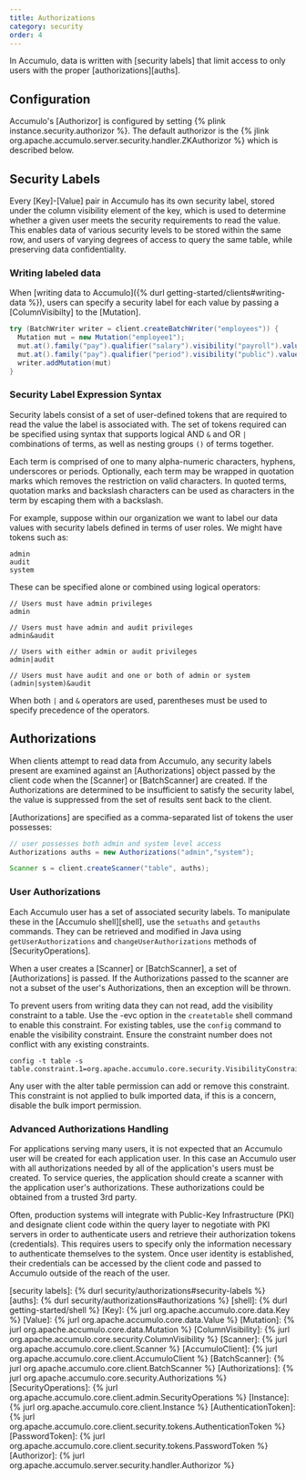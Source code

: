 ```yaml
---
title: Authorizations
category: security
order: 4
---
```


In Accumulo, data is written with [security labels] that limit access to only users with the proper
[authorizations][auths].

## Configuration

Accumulo's [Authorizor] is configured by setting {% plink instance.security.authorizor %}. The default
authorizor is the {% jlink org.apache.accumulo.server.security.handler.ZKAuthorizor %} which is described
below.

## Security Labels

Every [Key]-[Value] pair in Accumulo has its own security label, stored under the column visibility
element of the key, which is used to determine whether a given user meets the security
requirements to read the value. This enables data of various security levels to be stored
within the same row, and users of varying degrees of access to query the same table, while
preserving data confidentiality.

### Writing labeled data

When [writing data to Accumulo]({% durl getting-started/clients#writing-data %}), users can
specify a security label for each value by passing a [ColumnVisibilty] to the [Mutation].

```java
try (BatchWriter writer = client.createBatchWriter("employees")) {
  Mutation mut = new Mutation("employee1");
  mut.at().family("pay").qualifier("salary").visibility("payroll").value("50000");
  mut.at().family("pay").qualifier("period").visibility("public").value("monthly");
  writer.addMutation(mut)
}
```

### Security Label Expression Syntax

Security labels consist of a set of user-defined tokens that are required to read the
value the label is associated with. The set of tokens required can be specified using
syntax that supports logical AND `&` and OR `|` combinations of terms, as
well as nesting groups `()` of terms together.

Each term is comprised of one to many alpha-numeric characters, hyphens, underscores or
periods. Optionally, each term may be wrapped in quotation marks
which removes the restriction on valid characters. In quoted terms, quotation marks
and backslash characters can be used as characters in the term by escaping them
with a backslash.

For example, suppose within our organization we want to label our data values with
security labels defined in terms of user roles. We might have tokens such as:

    admin
    audit
    system

These can be specified alone or combined using logical operators:

```
// Users must have admin privileges
admin

// Users must have admin and audit privileges
admin&audit

// Users with either admin or audit privileges
admin|audit

// Users must have audit and one or both of admin or system
(admin|system)&audit
```

When both `|` and `&` operators are used, parentheses must be used to specify
precedence of the operators.

## Authorizations

When clients attempt to read data from Accumulo, any security labels present are
examined against an [Authorizations] object passed by the client code when the
[Scanner] or [BatchScanner] are created. If the Authorizations are determined to be
insufficient to satisfy the security label, the value is suppressed from the set of
results sent back to the client.

[Authorizations] are specified as a comma-separated list of tokens the user possesses:

```java
// user possesses both admin and system level access
Authorizations auths = new Authorizations("admin","system");

Scanner s = client.createScanner("table", auths);
```

### User Authorizations

Each Accumulo user has a set of associated security labels. To manipulate these in
the [Accumulo shell][shell], use the `setuaths` and `getauths` commands. They can be
retrieved and modified in Java using `getUserAuthorizations` and `changeUserAuthorizations`
methods of [SecurityOperations].

When a user creates a [Scanner] or [BatchScanner], a set of [Authorizations] is passed.
If the Authorizations passed to the scanner are not a subset of the user's Authorizations,
then an exception will be thrown.

To prevent users from writing data they can not read, add the visibility
constraint to a table. Use the -evc option in the `createtable` shell command to
enable this constraint. For existing tables, use the `config` command to
enable the visibility constraint. Ensure the constraint number does not
conflict with any existing constraints.

    config -t table -s table.constraint.1=org.apache.accumulo.core.security.VisibilityConstraint

Any user with the alter table permission can add or remove this constraint.
This constraint is not applied to bulk imported data, if this is a concern, disable the bulk import permission.

### Advanced Authorizations Handling

For applications serving many users, it is not expected that an Accumulo user
will be created for each application user. In this case an Accumulo user with
all authorizations needed by all of the application's users must be created. To
service queries, the application should create a scanner with the application
user's authorizations. These authorizations could be obtained from a trusted 3rd
party.

Often, production systems will integrate with Public-Key Infrastructure (PKI) and
designate client code within the query layer to negotiate with PKI servers in order
to authenticate users and retrieve their authorization tokens (credentials). This
requires users to specify only the information necessary to authenticate themselves
to the system. Once user identity is established, their credentials can be accessed by
the client code and passed to Accumulo outside of the reach of the user.

[security labels]: {% durl security/authorizations#security-labels %}
[auths]: {% durl security/authorizations#authorizations %}
[shell]: {% durl getting-started/shell %}
[Key]: {% jurl org.apache.accumulo.core.data.Key %}
[Value]: {% jurl org.apache.accumulo.core.data.Value %}
[Mutation]: {% jurl org.apache.accumulo.core.data.Mutation %}
[ColumnVisibility]: {% jurl org.apache.accumulo.core.security.ColumnVisibility %}
[Scanner]: {% jurl org.apache.accumulo.core.client.Scanner %}
[AccumuloClient]: {% jurl org.apache.accumulo.core.client.AccumuloClient %}
[BatchScanner]: {% jurl org.apache.accumulo.core.client.BatchScanner %}
[Authorizations]: {% jurl org.apache.accumulo.core.security.Authorizations %}
[SecurityOperations]: {% jurl org.apache.accumulo.core.client.admin.SecurityOperations %}
[Instance]: {% jurl org.apache.accumulo.core.client.Instance %}
[AuthenticationToken]: {% jurl org.apache.accumulo.core.client.security.tokens.AuthenticationToken %}
[PasswordToken]: {% jurl org.apache.accumulo.core.client.security.tokens.PasswordToken %}
[Authorizor]: {% jurl org.apache.accumulo.server.security.handler.Authorizor %}
